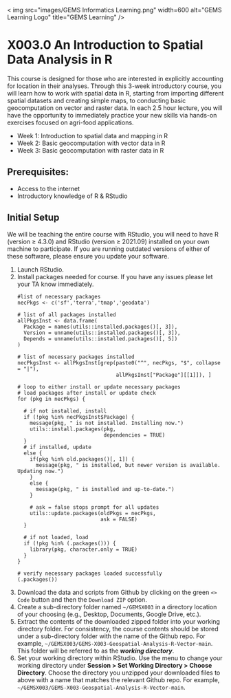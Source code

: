 < img src="images/GEMS Informatics Learning.png" width=600 alt="GEMS Learning Logo" title="GEMS Learning" />

# X003.0 An Introduction to Spatial Data Analysis in R

This course is designed for those who are interested in explicitly accounting for location in their analyses. Through this 3-week introductory course, you will learn how to work with spatial data in R, starting from importing different spatial datasets and creating simple maps, to conducting basic geocomputation on vector and raster data. In each 2.5 hour lecture, you will have the opportunity to immediately practice your new skills via hands-on exercises focused on agri-food applications. 

- Week 1: Introduction to spatial data and mapping in R
- Week 2: Basic geocomputation with vector data in R
- Week 3: Basic geocomputation with raster data in R 

## Prerequisites: 
- Access to the internet
- Introductory knowledge of R & RStudio  

## Initial Setup
We will be teaching the entire course with RStudio, you will need to have R (version ≥ 4.3.0) and RStudio (version ≥ 2021.09) installed on your own machine to participate. If you are running outdated versions of either of these software, please ensure you update your software.

1. Launch RStudio. 
2. Install packages needed for course. If you have any issues please let your TA know immediately. 
    ```shell
    #list of necessary packages 
    necPkgs <- c('sf','terra','tmap','geodata')
    
    # list of all packages installed 
    allPkgsInst <- data.frame(
      Package = names(utils::installed.packages()[, 3]),
      Version = unname(utils::installed.packages()[, 3]),
      Depends = unname(utils::installed.packages()[, 5])
    )

    # list of necessary packages installed 
    necPkgsInst <- allPkgsInst[grep(paste0("^", necPkgs, "$", collapse = "|"),
                                    allPkgsInst["Package"][[1]]), ]
    
    # loop to either install or update necessary packages
    # load packages after install or update check
    for (pkg in necPkgs) {
    
      # if not installed, install
      if (!pkg %in% necPkgsInst$Package) {
        message(pkg, " is not installed. Installing now.")
        utils::install.packages(pkg, 
                                dependencies = TRUE)
      }
      # if installed, update
      else {
        if(pkg %in% old.packages()[, 1]) {
          message(pkg, " is installed, but newer version is available. Updating now.")
        }
        else {
          message(pkg, " is installed and up-to-date.")
        }
        
        # ask = false stops prompt for all updates
        utils::update.packages(oldPkgs = necPkgs, 
                               ask = FALSE)
      }
      
      # if not loaded, load
      if (!pkg %in% (.packages())) {
        library(pkg, character.only = TRUE)
      }
    }
    
    # verify necessary packages loaded successfully
    (.packages())
    ```
3. Download the data and scripts from Github by clicking on the green `<> Code` button and then the `Download ZIP` option.
4. Create a sub-directory folder named `~/GEMSX003` in a directory location of your choosing (e.g., Desktop, Documents, Google Drive, etc.).
5. Extract the contents of the downloaded zipped folder into your working directory folder. For consistency, the course contents should be stored under a sub-directory folder with the name of the Github repo. For example, `~/GEMSX003/GEMS-X003-Geospatial-Analysis-R-Vector-main`. This folder will be referred to as the ***working directory***.
6. Set your working directory within RStudio. Use the menu to change your working directory under **Session > Set Working Directory > Choose Directory**. Choose the directory you unzipped your downloaded files to above with a name that matches the relevant Github repo. For example, `~/GEMSX003/GEMS-X003-Geospatial-Analysis-R-Vector-main`.
